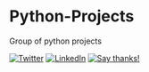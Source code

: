 # Python-Projects
 Group of python projects


  [![Twitter](https://img.shields.io/twitter/follow/qxresearch.svg?style=social&label=Twitter)]([https://twitter.com/qxresearch](https://twitter.com/Saravanan290702))
  [![LinkedIn](https://img.shields.io/static/v1.svg?label=LinkedIn&message=@qxresearch&color=success&logo=linkedin&style=flat&logoColor=white&colorA=blue)]([https://www.linkedin.com/company/68716543](https://www.linkedin.com/in/saravanan-chandiran-b972a01b8/))
  [![Say thanks!](https://img.shields.io/badge/Say%20Thanks-%F0%9F%A6%89-1EAEDB.svg)](https://saythanks.io/to/rohitmandal814566%40gmail.com)
